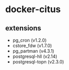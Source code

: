 # docker-citus

## extensions

* pg_cron           (v1.2.0)
* cstore_fdw        (v1.7.0)
* pg_partman        (v4.3.1)
* postgresql-hll    (v2.14)
* postgresql-topn   (v2.3.0)